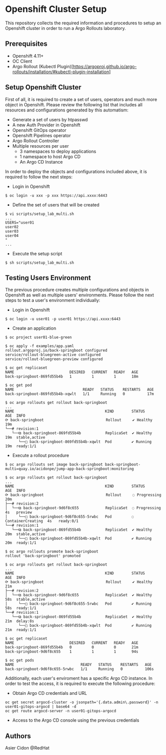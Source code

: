 # Openshift Cluster Setup

This repository collects the required information and procedures to setup an Openshift cluster in order to run a Argo Rollouts laboratory. 

## Prerequisites

- Openshift 4.11+
- OC Client
- Argo Rollout (Kubectl Plugin)[https://argoproj.github.io/argo-rollouts/installation/#kubectl-plugin-installation]

## Setup Openshift Cluster

First of all, it is required to create a set of users, operators and much more object in Openshift. Please review the following list that includes all resources and configurations generated by this automatism:

- Generate a set of users by htpasswd 
- A new Auth Provider in Openshift
- Openshift GitOps operator
- Openshift Pipelines operator
- Argo Rollout Controller
- Multiple resources per user
  - 3 namespaces to deploy applications
  - 1 namespace to host Argo CD
  - An Argo CD Instance

In order to deploy the objects and configurations included above, it is required to follow the next steps:

- Login in Openshift

```$bash
$ oc login -u xxx -p xxx https://api.xxxx:6443
```

- Define the set of users that will be created

```$bash
$ vi scripts/setup_lab_multi.sh
...
USERS="user01
user02
user03
user04
"
...
```

- Execute the setup script

```$bash
$ sh scripts/setup_lab_multi.sh
```

## Testing Users Environment

The previous procedure creates multiple configurations and objects in Openshift as well as multiple users' environments. Please follow the next steps to test a user's environment individually:

- Login in Openshift

```$bash
$ oc login -u user01 -p user01 https://api.xxxx:6443
```

- Create an application

```$bash
$ oc project user01-blue-green

$ oc apply -f examples/app.yaml
rollout.argoproj.io/back-springboot configured
service/rollout-bluegreen-active configured
service/rollout-bluegreen-preview configured

$ oc get replicaset 
NAME                         DESIRED   CURRENT   READY   AGE
back-springboot-869fd55b4b   1         1         1       18m

$ oc get pod
NAME                               READY   STATUS    RESTARTS   AGE
back-springboot-869fd55b4b-xqwlt   1/1     Running   0          17m

$ oc argo rollouts get rollout back-springboot
...
NAME                                         KIND        STATUS     AGE  INFO
⟳ back-springboot                            Rollout     ✔ Healthy  19m  
└──# revision:1                                                          
   └──⧉ back-springboot-869fd55b4b           ReplicaSet  ✔ Healthy  19m  stable,active
      └──□ back-springboot-869fd55b4b-xqwlt  Pod         ✔ Running  19m  ready:1/1
```

- Execute a rollout procedure

```$bash
$ oc argo rollouts set image back-springboot back-springboot-multi=quay.io/acidonpe/jump-app-back-springboot:monitoring

$ oc argo rollouts get rollout back-springboot
...
NAME                                         KIND        STATUS               AGE  INFO
⟳ back-springboot                            Rollout     ◌ Progressing        20m  
├──# revision:2                                                                    
│  └──⧉ back-springboot-9d6f8c655            ReplicaSet  ◌ Progressing        4s   preview
│     └──□ back-springboot-9d6f8c655-5rwbc   Pod         ◌ ContainerCreating  4s   ready:0/1
└──# revision:1                                                                    
   └──⧉ back-springboot-869fd55b4b           ReplicaSet  ✔ Healthy            20m  stable,active
      └──□ back-springboot-869fd55b4b-xqwlt  Pod         ✔ Running            20m  ready:1/1

$ oc argo rollouts promote back-springboot                                
rollout 'back-springboot' promoted

$ oc argo rollouts get rollout back-springboot
...
NAME                                         KIND        STATUS     AGE  INFO
⟳ back-springboot                            Rollout     ✔ Healthy  21m  
├──# revision:2                                                          
│  └──⧉ back-springboot-9d6f8c655            ReplicaSet  ✔ Healthy  58s  stable,active
│     └──□ back-springboot-9d6f8c655-5rwbc   Pod         ✔ Running  58s  ready:1/1
└──# revision:1                                                          
   └──⧉ back-springboot-869fd55b4b           ReplicaSet  ✔ Healthy  21m  delay:8s
      └──□ back-springboot-869fd55b4b-xqwlt  Pod         ✔ Running  21m  ready:1/1

$ oc get replicaset                                    
NAME                         DESIRED   CURRENT   READY   AGE
back-springboot-869fd55b4b   0         0         0       21m
back-springboot-9d6f8c655    1         1         1       94s

$ oc get pods
NAME                              READY   STATUS    RESTARTS   AGE
back-springboot-9d6f8c655-5rwbc   1/1     Running   0          106s
```

Additionally, each user's enviroment has a specific Argo CD instance. In order to test the access, it is required to execute the following procedure:

- Obtain Argo CD credentials and URL

```$bash
oc get secret argocd-cluster -o jsonpath='{.data.admin\.password}' -n user01-gitops-argocd | base64 -d
oc get route argocd-server -n user01-gitops-argocd

```

- Access to the Argo CD console using the previous credentials

## Authors

Asier Cidon @RedHat